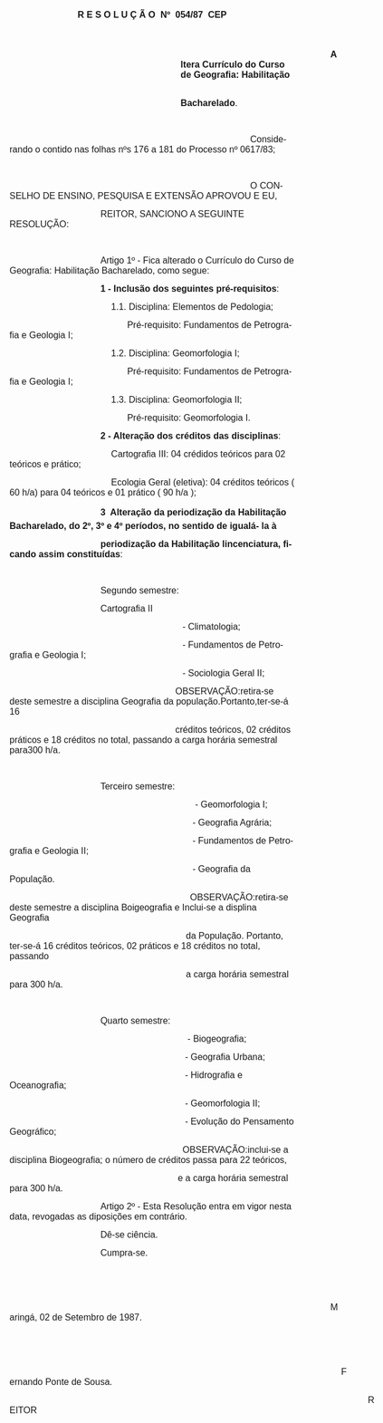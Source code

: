 <body lang=PT-BR style='tab-interval:36.0pt'>

<div class=Section1>

<p class=MsoNormal align=center style='text-align:center'><b style='mso-bidi-font-weight:
normal'><span style='font-size:12.0pt;mso-bidi-font-size:10.0pt;font-family:
Arial;mso-no-proof:yes'>R E S O L U Ç Ã O <span
style='mso-spacerun:yes'> </span>Nº <span
style='mso-spacerun:yes'> </span>054/87  CEP<o:p></o:p></span></b></p>

<p class=MsoNormal align=center style='text-align:center'><b style='mso-bidi-font-weight:
normal'><span style='font-size:12.0pt;mso-bidi-font-size:10.0pt;font-family:
Arial;mso-no-proof:yes'><o:p>&nbsp;</o:p></span></b></p>

<p class=MsoNormal style='margin-left:8.0cm;text-indent:7.0cm'><b
style='mso-bidi-font-weight:normal'><span style='font-size:12.0pt;mso-bidi-font-size:
10.0pt;font-family:Arial;mso-no-proof:yes'>Altera Currículo do Curso de
Geografia: Habilitação<o:p></o:p></span></b></p>

<p class=MsoNormal style='margin-left:8.0cm;text-indent:7.0cm'><b
style='mso-bidi-font-weight:normal'><span style='font-size:12.0pt;mso-bidi-font-size:
10.0pt;font-family:Arial;mso-no-proof:yes'><span
style='mso-spacerun:yes'> </span>Bacharelado</span></b><span style='font-size:
12.0pt;mso-bidi-font-size:10.0pt;font-family:Arial;mso-no-proof:yes'>.<o:p></o:p></span></p>

<p class=MsoNormal><span style='font-size:12.0pt;mso-bidi-font-size:10.0pt;
font-family:Arial;mso-no-proof:yes'><o:p>&nbsp;</o:p></span></p>

<p class=MsoNormal style='text-indent:318.95pt'><span style='font-size:12.0pt;
mso-bidi-font-size:10.0pt;font-family:Arial;mso-no-proof:yes'>Considerando o
contido nas folhas nºs <st1:metricconverter ProductID="176 a" w:st="on">176 a</st1:metricconverter>
181 do Processo nº 0617/83;<o:p></o:p></span></p>

<p class=MsoNormal><span style='font-size:12.0pt;mso-bidi-font-size:10.0pt;
font-family:Arial;mso-no-proof:yes'><o:p>&nbsp;</o:p></span></p>

<p class=MsoNormal style='text-indent:318.95pt'><span style='font-size:12.0pt;
mso-bidi-font-size:10.0pt;font-family:Arial;mso-no-proof:yes'>O CONSELHO DE
ENSINO, PESQUISA E EXTENSÃO APROVOU E EU, <o:p></o:p></span></p>

<p class=MsoNormal style='text-indent:120.5pt'><span style='font-size:12.0pt;
mso-bidi-font-size:10.0pt;font-family:Arial;mso-no-proof:yes'>REITOR, SANCIONO
A SEGUINTE RESOLUÇÃO:<o:p></o:p></span></p>

<p class=MsoNormal><span style='font-size:12.0pt;mso-bidi-font-size:10.0pt;
font-family:Arial;mso-no-proof:yes'><o:p>&nbsp;</o:p></span></p>

<p class=MsoNormal style='text-indent:120.5pt'><span style='font-size:12.0pt;
mso-bidi-font-size:10.0pt;font-family:Arial;mso-no-proof:yes'>Artigo 1º - Fica
alterado o Currículo do Curso de Geografia: Habilitação Bacharelado, como
segue:<o:p></o:p></span></p>

<p class=MsoNormal style='text-indent:120.5pt'><b style='mso-bidi-font-weight:
normal'><span style='font-size:12.0pt;mso-bidi-font-size:10.0pt;font-family:
Arial;mso-no-proof:yes'>1 - Inclusão dos seguintes pré-requisitos</span></b><span
style='font-size:12.0pt;mso-bidi-font-size:10.0pt;font-family:Arial;mso-no-proof:
yes'>:<o:p></o:p></span></p>

<p class=MsoNormal style='text-indent:134.7pt'><span style='font-size:12.0pt;
mso-bidi-font-size:10.0pt;font-family:Arial;mso-no-proof:yes'>1.1. Disciplina:
Elementos de Pedologia;<o:p></o:p></span></p>

<p class=MsoNormal style='text-indent:155.95pt'><span style='font-size:12.0pt;
mso-bidi-font-size:10.0pt;font-family:Arial;mso-no-proof:yes'>Pré-requisito:
Fundamentos de Petrografia e Geologia I;<o:p></o:p></span></p>

<p class=MsoNormal style='text-indent:134.7pt'><span style='font-size:12.0pt;
mso-bidi-font-size:10.0pt;font-family:Arial;mso-no-proof:yes'>1.2. Disciplina:
Geomorfologia I;<o:p></o:p></span></p>

<p class=MsoNormal style='text-indent:155.95pt'><span style='font-size:12.0pt;
mso-bidi-font-size:10.0pt;font-family:Arial;mso-no-proof:yes'>Pré-requisito:
Fundamentos de Petrografia e Geologia I;<o:p></o:p></span></p>

<p class=MsoNormal style='text-indent:134.7pt'><span style='font-size:12.0pt;
mso-bidi-font-size:10.0pt;font-family:Arial;mso-no-proof:yes'>1.3. Disciplina:
Geomorfologia II;<o:p></o:p></span></p>

<p class=MsoNormal style='text-indent:155.95pt'><span style='font-size:12.0pt;
mso-bidi-font-size:10.0pt;font-family:Arial;mso-no-proof:yes'>Pré-requisito:
Geomorfologia I.<o:p></o:p></span></p>

<p class=MsoNormal style='text-indent:120.5pt'><b style='mso-bidi-font-weight:
normal'><span style='font-size:12.0pt;mso-bidi-font-size:10.0pt;font-family:
Arial;mso-no-proof:yes'>2 - Alteração dos créditos das disciplinas</span></b><span
style='font-size:12.0pt;mso-bidi-font-size:10.0pt;font-family:Arial;mso-no-proof:
yes'>:<o:p></o:p></span></p>

<p class=MsoNormal style='text-indent:134.7pt'><span style='font-size:12.0pt;
mso-bidi-font-size:10.0pt;font-family:Arial;mso-no-proof:yes'>Cartografia III:
04 crédidos teóricos para 02 teóricos e prático;<o:p></o:p></span></p>

<p class=MsoNormal style='text-indent:134.7pt'><span style='font-size:12.0pt;
mso-bidi-font-size:10.0pt;font-family:Arial;mso-no-proof:yes'>Ecologia Geral
(eletiva): 04 créditos teóricos ( 60 h/a) para 04 teóricos e 01 prático ( 90
h/a );<o:p></o:p></span></p>

<p class=MsoNormal style='text-indent:120.5pt'><b style='mso-bidi-font-weight:
normal'><span style='font-size:12.0pt;mso-bidi-font-size:10.0pt;font-family:
Arial;mso-no-proof:yes'>3  Alteração da periodização da Habilitação
Bacharelado, do 2º, 3º e 4º períodos, no sentido de igualá- la à <o:p></o:p></span></b></p>

<p class=MsoNormal style='text-indent:120.5pt'><b style='mso-bidi-font-weight:
normal'><span style='font-size:12.0pt;mso-bidi-font-size:10.0pt;font-family:
Arial;mso-no-proof:yes'>periodização da Habilitação lincenciatura, ficando
assim constituídas</span></b><span style='font-size:12.0pt;mso-bidi-font-size:
10.0pt;font-family:Arial;mso-no-proof:yes'>:<o:p></o:p></span></p>

<p class=MsoNormal><span style='font-size:12.0pt;mso-bidi-font-size:10.0pt;
font-family:Arial;mso-no-proof:yes'><o:p>&nbsp;</o:p></span></p>

<p class=MsoNormal style='text-indent:120.5pt'><span style='font-size:12.0pt;
mso-bidi-font-size:10.0pt;font-family:Arial;mso-no-proof:yes'>Segundo semestre:<o:p></o:p></span></p>

<p class=MsoNormal style='text-indent:120.5pt'><span style='font-size:12.0pt;
mso-bidi-font-size:10.0pt;font-family:Arial;mso-no-proof:yes'>Cartografia II<o:p></o:p></span></p>

<p class=MsoNormal style='text-indent:155.95pt'><span style='font-size:12.0pt;
mso-bidi-font-size:10.0pt;font-family:Arial;mso-no-proof:yes'><span
style='mso-spacerun:yes'>                      </span>- Climatologia;<o:p></o:p></span></p>

<p class=MsoNormal style='text-indent:155.95pt'><span style='font-size:12.0pt;
mso-bidi-font-size:10.0pt;font-family:Arial;mso-no-proof:yes'><span
style='mso-spacerun:yes'>             </span><span
style='mso-spacerun:yes'>         </span>- Fundamentos de Petrografia e
Geologia I;<o:p></o:p></span></p>

<p class=MsoNormal style='text-indent:155.95pt'><span style='font-size:12.0pt;
mso-bidi-font-size:10.0pt;font-family:Arial;mso-no-proof:yes'><span
style='mso-spacerun:yes'>                      </span>- Sociologia Geral II;<o:p></o:p></span></p>

<p class=MsoNormal style='text-indent:219.75pt'><span style='font-size:12.0pt;
mso-bidi-font-size:10.0pt;font-family:Arial;mso-no-proof:yes'>OBSERVAÇÃO:retira-se
deste semestre a disciplina Geografia da população.Portanto,ter-se-á 16 <o:p></o:p></span></p>

<p class=MsoNormal style='text-indent:219.75pt'><span style='font-size:12.0pt;
mso-bidi-font-size:10.0pt;font-family:Arial;mso-no-proof:yes'>créditos teóricos,
02 créditos práticos e 18 créditos no total, passando a carga horária semestral
para300 h/a.<o:p></o:p></span></p>

<p class=MsoNormal><span style='font-size:12.0pt;mso-bidi-font-size:10.0pt;
font-family:Arial;mso-no-proof:yes'><o:p>&nbsp;</o:p></span></p>

<p class=MsoNormal style='text-indent:120.5pt'><span style='font-size:12.0pt;
mso-bidi-font-size:10.0pt;font-family:Arial;mso-no-proof:yes'>Terceiro semestre:<o:p></o:p></span></p>

<p class=MsoNormal style='text-indent:155.95pt'><span style='font-size:12.0pt;
mso-bidi-font-size:10.0pt;font-family:Arial;mso-no-proof:yes'><span
style='mso-spacerun:yes'>                           </span>- Geomorfologia I;<o:p></o:p></span></p>

<p class=MsoNormal style='text-indent:155.95pt'><span style='font-size:12.0pt;
mso-bidi-font-size:10.0pt;font-family:Arial;mso-no-proof:yes'><span
style='mso-spacerun:yes'>                          </span>- Geografia Agrária;<o:p></o:p></span></p>

<p class=MsoNormal style='text-indent:155.95pt'><span style='font-size:12.0pt;
mso-bidi-font-size:10.0pt;font-family:Arial;mso-no-proof:yes'><span
style='mso-spacerun:yes'>                          </span>- Fundamentos de
Petrografia e Geologia II;<o:p></o:p></span></p>

<p class=MsoNormal style='text-indent:155.95pt'><span style='font-size:12.0pt;
mso-bidi-font-size:10.0pt;font-family:Arial;mso-no-proof:yes'><span
style='mso-spacerun:yes'>                          </span>- Geografia da
População.<o:p></o:p></span></p>

<p class=MsoNormal style='text-indent:155.95pt'><span style='font-size:12.0pt;
mso-bidi-font-size:10.0pt;font-family:Arial;mso-no-proof:yes'><span
style='mso-spacerun:yes'>                         </span>OBSERVAÇÃO:retira-se
deste semestre a disciplina Boigeografia e Inclui-se a displina Geografia <o:p></o:p></span></p>

<p class=MsoNormal style='text-indent:233.9pt'><span style='font-size:12.0pt;
mso-bidi-font-size:10.0pt;font-family:Arial;mso-no-proof:yes'>da População. Portanto,
ter-se-á 16 créditos teóricos, 02 práticos e 18 créditos no total, passando <o:p></o:p></span></p>

<p class=MsoNormal style='text-indent:233.9pt'><span style='font-size:12.0pt;
mso-bidi-font-size:10.0pt;font-family:Arial;mso-no-proof:yes'>a carga horária
semestral para 300 h/a.<o:p></o:p></span></p>

<p class=MsoNormal><span style='font-size:12.0pt;mso-bidi-font-size:10.0pt;
font-family:Arial;mso-no-proof:yes'><o:p>&nbsp;</o:p></span></p>

<p class=MsoNormal style='text-indent:120.5pt'><span style='font-size:12.0pt;
mso-bidi-font-size:10.0pt;font-family:Arial;mso-no-proof:yes'>Quarto semestre:<o:p></o:p></span></p>

<p class=MsoNormal style='text-indent:155.95pt'><span style='font-size:12.0pt;
mso-bidi-font-size:10.0pt;font-family:Arial;mso-no-proof:yes'><span
style='mso-spacerun:yes'>                        </span>- Biogeografia;<o:p></o:p></span></p>

<p class=MsoNormal style='text-indent:155.95pt'><span style='font-size:12.0pt;
mso-bidi-font-size:10.0pt;font-family:Arial;mso-no-proof:yes'><span
style='mso-spacerun:yes'>                       </span>- Geografia Urbana;<o:p></o:p></span></p>

<p class=MsoNormal style='text-indent:155.95pt'><span style='font-size:12.0pt;
mso-bidi-font-size:10.0pt;font-family:Arial;mso-no-proof:yes'><span
style='mso-spacerun:yes'>                       </span>- Hidrografia e
Oceanografia;<o:p></o:p></span></p>

<p class=MsoNormal style='text-indent:155.95pt'><span style='font-size:12.0pt;
mso-bidi-font-size:10.0pt;font-family:Arial;mso-no-proof:yes'><span
style='mso-spacerun:yes'>  </span><span
style='mso-spacerun:yes'>                     </span>- Geomorfologia II;<o:p></o:p></span></p>

<p class=MsoNormal style='text-indent:155.95pt'><span style='font-size:12.0pt;
mso-bidi-font-size:10.0pt;font-family:Arial;mso-no-proof:yes'><span
style='mso-spacerun:yes'>                       </span>- Evolução do Pensamento
Geográfico;<o:p></o:p></span></p>

<p class=MsoNormal style='text-indent:155.95pt'><span style='font-size:12.0pt;
mso-bidi-font-size:10.0pt;font-family:Arial;mso-no-proof:yes'><span
style='mso-spacerun:yes'>                      </span>OBSERVAÇÃO:inclui-se a
disciplina Biogeografia; o número de créditos passa para 22 teóricos,<o:p></o:p></span></p>

<p class=MsoNormal style='text-indent:219.75pt'><span style='font-size:12.0pt;
mso-bidi-font-size:10.0pt;font-family:Arial;mso-no-proof:yes'><span
style='mso-spacerun:yes'> </span>e a carga horária semestral para 300 h/a.<o:p></o:p></span></p>

<p class=MsoNormal style='text-indent:120.5pt'><span style='font-size:12.0pt;
mso-bidi-font-size:10.0pt;font-family:Arial;mso-no-proof:yes'>Artigo 2º - Esta
Resolução entra em vigor nesta data, revogadas as diposições em contrário.<o:p></o:p></span></p>

<p class=MsoNormal style='text-indent:120.5pt'><span style='font-size:12.0pt;
mso-bidi-font-size:10.0pt;font-family:Arial;mso-no-proof:yes'>Dê-se ciência.<o:p></o:p></span></p>

<p class=MsoNormal style='text-indent:120.5pt'><span style='font-size:12.0pt;
mso-bidi-font-size:10.0pt;font-family:Arial;mso-no-proof:yes'>Cumpra-se.<o:p></o:p></span></p>

<p class=MsoNormal><span style='font-size:12.0pt;mso-bidi-font-size:10.0pt;
font-family:Arial;mso-no-proof:yes'><o:p>&nbsp;</o:p></span></p>

<p class=MsoNormal><span style='font-size:12.0pt;mso-bidi-font-size:10.0pt;
font-family:Arial;mso-no-proof:yes'><o:p>&nbsp;</o:p></span></p>

<p class=MsoNormal style='text-indent:15.0cm'><span style='font-size:12.0pt;
mso-bidi-font-size:10.0pt;font-family:Arial;mso-no-proof:yes'>Maringá, 02 de
Setembro de 1987.<o:p></o:p></span></p>

<p class=MsoNormal><span style='font-size:12.0pt;mso-bidi-font-size:10.0pt;
font-family:Arial;mso-no-proof:yes'><o:p>&nbsp;</o:p></span></p>

<p class=MsoNormal><span style='font-size:12.0pt;mso-bidi-font-size:10.0pt;
font-family:Arial;mso-no-proof:yes'><o:p>&nbsp;</o:p></span></p>

<p class=MsoNormal style='text-indent:439.45pt'><span style='font-size:12.0pt;
mso-bidi-font-size:10.0pt;font-family:Arial;mso-no-proof:yes'>Fernando Ponte de
Sousa.<o:p></o:p></span></p>

<p class=MsoNormal style='text-indent:474.9pt'><span style='font-size:12.0pt;
mso-bidi-font-size:10.0pt;font-family:Arial;mso-no-proof:yes'>REITOR<o:p></o:p></span></p>

</div>

</body>
